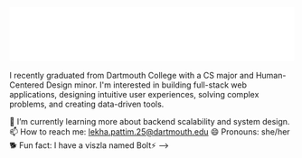 <p align="center">
  <img src="github_banner.svg" alt="Lekha's GitHub Banner" width="800" />
</p>

I recently graduated from Dartmouth College with a CS major and Human-Centered Design minor. I'm interested in building full-stack web applications, designing intuitive user experiences, solving complex problems, and creating data-driven tools.

🌱 I’m currently learning more about backend scalability and system design.
📫 How to reach me: lekha.pattim.25@dartmouth.edu
😄 Pronouns: she/her
🐕 Fun fact: I have a viszla named Bolt⚡
-->
